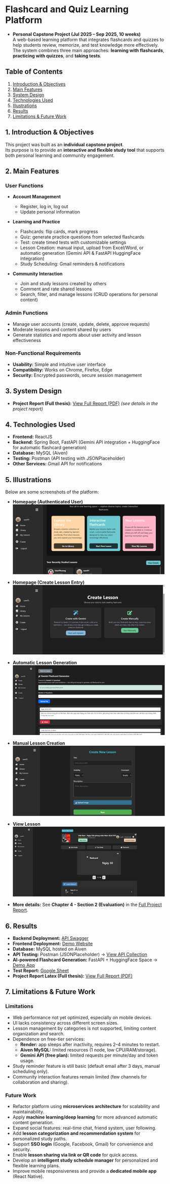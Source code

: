 # Flashcard and Quiz Learning Platform

- **Personal Capstone Project (Jul 2025 – Sep 2025, 10 weeks)**  
  A web-based learning platform that integrates flashcards and quizzes to help students review, memorize, and test knowledge more effectively.  
  The system combines three main approaches: **learning with flashcards**, **practicing with quizzes**, and **taking tests**.

## Table of Contents
1. [Introduction & Objectives](#1-introduction--objectives)  
2. [Main Features](#2-main-features)  
3. [System Design](#3-system-design)   
4. [Technologies Used](#4-technologies-used)
5. [Illustrations](#5-illustrations) 
6. [Results](#6-results)  
7. [Limitations & Future Work](#77-limitations--future-work)

## 1. Introduction & Objectives
This project was built as an **individual capstone project**.  
Its purpose is to provide an **interactive and flexible study tool** that supports both personal learning and community engagement.

## 2. Main Features

### User Functions
- **Account Management**
  - Register, log in, log out
  - Update personal information

- **Learning and Practice**
  - Flashcards: flip cards, mark progress
  - Quiz: generate practice questions from selected flashcards
  - Test: create timed tests with customizable settings
  - Lesson Creation: manual input, upload from Excel/Word, or automatic generation (Gemini API & FastAPI HuggingFace integration)
  - Study Scheduling: Gmail reminders & notifications

- **Community Interaction**
  - Join and study lessons created by others
  - Comment and rate shared lessons
  - Search, filter, and manage lessons (CRUD operations for personal content)

### Admin Functions
- Manage user accounts (create, update, delete, approve requests)
- Moderate lessons and content shared by users
- Generate statistics and reports about user activity and lesson effectiveness

### Non-Functional Requirements
- **Usability:** Simple and intuitive user interface  
- **Compatibility:** Works on Chrome, Firefox, Edge  
- **Security:** Encrypted passwords, secure session management  

## 3. System Design
- **Project Report (Full thesis):** [View Full Report (PDF)](https://github.com/nglhongphuong/flashcard-quiz-platform/blob/main/%C4%90%E1%BB%93_%C3%81n_2025_b%E1%BA%A3n_final_01.pdf) _(see details in the project report)_


## 4. Technologies Used
- **Frontend:** ReactJS  
- **Backend:** Spring Boot, FastAPI (Gemini API integration + HuggingFace for automatic flashcard generation)  
- **Database:** MySQL (Aiven)  
- **Testing:** Postman (API testing with JSONPlaceholder)  
- **Other Services:** Gmail API for notifications  


## 5. Illustrations
Below are some screenshots of the platform:
- **Homepage (Authenticated User)**  
  ![Homepage - Authenticated](images/home-auth.png)

- **Homepage (Create Lesson Entry)**  
  ![Homepage - Create Lesson](images/home-create-lesson.png)

- **Automatic Lesson Generation**  
  ![Create Lesson - Auto](images/create-lesson-auto.png)

- **Manual Lesson Creation**  
  ![Create Lesson - Manual](images/create-lesson-manual.png)

- **View Lesson**  
  ![View Lesson](images/view-lesson.png)
  
- **More details:** See **Chapter 4 - Section 2 (Evaluation)** in the [Full Project Report](https://github.com/nglhongphuong/flashcard-quiz-platform/blob/main/%C4%90%E1%BB%93_%C3%81n_2025_b%E1%BA%A3n_final_01.pdf).

## 6. Results
- **Backend Deployment:** [API Swagger](https://flashcard-quiz-platform.onrender.com/zotri/swagger-ui/index.html)  
- **Frontend Deployment:** [Demo Website](https://zotriverse.onrender.com/)  
- **Database:** MySQL hosted on Aiven  
- **API Testing:** Postman (JSONPlaceholder) → [View API Collection](https://app.getpostman.com/join-team?invite_code=1896988308825b5f472a0ea81f8760bd4358a6cd73deca2c23a7815adc5ef95b&target_code=dcde96fbfb2901b36d80a2123632e938)  
- **AI-powered Flashcard Generation:** FastAPI + HuggingFace Space → [Demo App](https://huggingface.co/spaces/nglhongphuong/flashcard_generate)  
- **Test Report:** [Google Sheet](https://docs.google.com/spreadsheets/d/1kXi8L5MAiMwSSL7exDL4D8HUgQAzsIwN/edit?usp=sharing&ouid=112268585182906922050&rtpof=true&sd=true)  
- **Project Report Latex (Full thesis):** [View Full Report (PDF)](https://github.com/nglhongphuong/flashcard-quiz-platform/blob/main/%C4%90%E1%BB%93_%C3%81n_2025_b%E1%BA%A3n_final_01.pdf)

## 7. Limitations & Future Work
### Limitations
- Web performance not yet optimized, especially on mobile devices.  
- UI lacks consistency across different screen sizes.  
- Lesson management by categories is not supported, limiting content organization and search.  
- Dependence on free-tier services:  
  - **Render:** app sleeps after inactivity, requires 2–4 minutes to restart.  
  - **Aiven MySQL:** limited resources (1 node, low CPU/RAM/storage).  
  - **Gemini API (free plan):** limited requests per minute/day and token usage.  
- Study reminder feature is still basic (default email after 3 days, manual scheduling only).  
- Community interaction features remain limited (few channels for collaboration and sharing).  

### Future Work
- Refactor platform using **microservices architecture** for scalability and maintainability.  
- Apply **machine learning/deep learning** for more advanced automatic content generation.  
- Expand social features: real-time chat, friend system, user following.  
- Add **lesson categorization and recommendation system** for personalized study paths.  
- Support **SSO login** (Google, Facebook, Gmail) for convenience and security.  
- Enable **lesson sharing via link or QR code** for quick access.  
- Develop an **intelligent study schedule manager** for personalized and flexible learning plans.  
- Improve mobile responsiveness and provide a **dedicated mobile app** (React Native).

